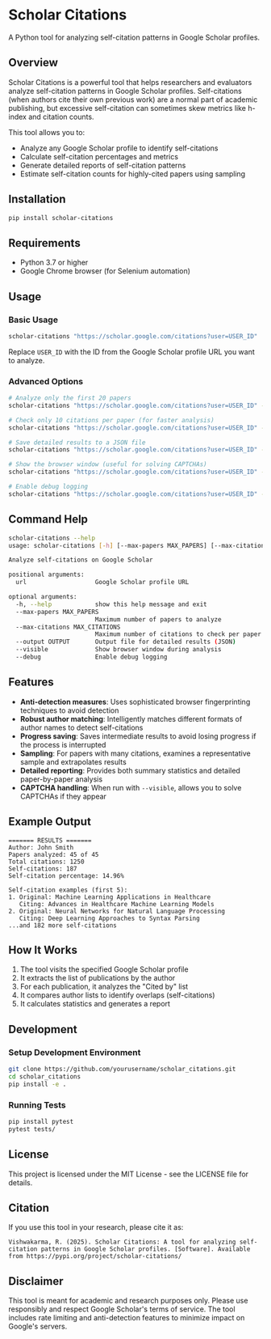 # Scholar Citations

A Python tool for analyzing self-citation patterns in Google Scholar profiles.

## Overview

Scholar Citations is a powerful tool that helps researchers and evaluators analyze self-citation patterns in Google Scholar profiles. Self-citations (when authors cite their own previous work) are a normal part of academic publishing, but excessive self-citation can sometimes skew metrics like h-index and citation counts.

This tool allows you to:
- Analyze any Google Scholar profile to identify self-citations
- Calculate self-citation percentages and metrics
- Generate detailed reports of self-citation patterns
- Estimate self-citation counts for highly-cited papers using sampling

## Installation

```bash
pip install scholar-citations
```

## Requirements

- Python 3.7 or higher
- Google Chrome browser (for Selenium automation)

## Usage

### Basic Usage

```bash
scholar-citations "https://scholar.google.com/citations?user=USER_ID"
```

Replace `USER_ID` with the ID from the Google Scholar profile URL you want to analyze.

### Advanced Options

```bash
# Analyze only the first 20 papers
scholar-citations "https://scholar.google.com/citations?user=USER_ID" --max-papers 20

# Check only 10 citations per paper (for faster analysis)
scholar-citations "https://scholar.google.com/citations?user=USER_ID" --max-citations 10

# Save detailed results to a JSON file
scholar-citations "https://scholar.google.com/citations?user=USER_ID" --output results.json

# Show the browser window (useful for solving CAPTCHAs)
scholar-citations "https://scholar.google.com/citations?user=USER_ID" --visible

# Enable debug logging
scholar-citations "https://scholar.google.com/citations?user=USER_ID" --debug
```

## Command Help

```bash
scholar-citations --help                                           
usage: scholar-citations [-h] [--max-papers MAX_PAPERS] [--max-citations MAX_CITATIONS] [--output OUTPUT] [--visible] [--debug] url

Analyze self-citations on Google Scholar

positional arguments:
  url                   Google Scholar profile URL

optional arguments:
  -h, --help            show this help message and exit
  --max-papers MAX_PAPERS
                        Maximum number of papers to analyze
  --max-citations MAX_CITATIONS
                        Maximum number of citations to check per paper
  --output OUTPUT       Output file for detailed results (JSON)
  --visible             Show browser window during analysis
  --debug               Enable debug logging
```

## Features

- **Anti-detection measures**: Uses sophisticated browser fingerprinting techniques to avoid detection
- **Robust author matching**: Intelligently matches different formats of author names to detect self-citations
- **Progress saving**: Saves intermediate results to avoid losing progress if the process is interrupted
- **Sampling**: For papers with many citations, examines a representative sample and extrapolates results
- **Detailed reporting**: Provides both summary statistics and detailed paper-by-paper analysis
- **CAPTCHA handling**: When run with `--visible`, allows you to solve CAPTCHAs if they appear

## Example Output

```
======= RESULTS =======
Author: John Smith
Papers analyzed: 45 of 45
Total citations: 1250
Self-citations: 187
Self-citation percentage: 14.96%

Self-citation examples (first 5):
1. Original: Machine Learning Applications in Healthcare
   Citing: Advances in Healthcare Machine Learning Models
2. Original: Neural Networks for Natural Language Processing
   Citing: Deep Learning Approaches to Syntax Parsing
...and 182 more self-citations
```

## How It Works

1. The tool visits the specified Google Scholar profile
2. It extracts the list of publications by the author
3. For each publication, it analyzes the "Cited by" list
4. It compares author lists to identify overlaps (self-citations)
5. It calculates statistics and generates a report

## Development

### Setup Development Environment

```bash
git clone https://github.com/yourusername/scholar_citations.git
cd scholar_citations
pip install -e .
```

### Running Tests

```bash
pip install pytest
pytest tests/
```

## License

This project is licensed under the MIT License - see the LICENSE file for details.

## Citation

If you use this tool in your research, please cite it as:

```
Vishwakarma, R. (2025). Scholar Citations: A tool for analyzing self-citation patterns in Google Scholar profiles. [Software]. Available from https://pypi.org/project/scholar-citations/
```

## Disclaimer

This tool is meant for academic and research purposes only. Please use responsibly and respect Google Scholar's terms of service. The tool includes rate limiting and anti-detection features to minimize impact on Google's servers.